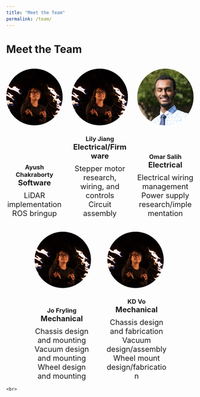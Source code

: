```yaml
---
title: "Meet the Team"
permalink: /team/
---
```


# Meet the Team

<br>

<div>
	<img src="/assets/images/kd.png" alt="KD profile picture" style="
	display: inline-block;
	width: 30%;
	margin-right: 4%;
	border-radius: 50%;
	"
	/>
	<img src="/assets/images/kd.png" alt="KD profile picture" style="
	display: inline-block;
	width: 30%;
	border-radius: 50%;"
	/>
	<img src="/assets/images/omar.png" alt="Omar profile picture" style="
	display: inline-block;
	width: 30%;
	margin-left: 4%;
	border-radius: 50%;"
	/>
</div>

<div>
	<div style="display: inline-block; text-align: center; width: 30%; margin-right: 4%;">
		<h3 style="margin-bottom: 0;">Ayush Chakraborty</h3>
		<p style="margin-top: 0; margin-bottom: 10px; font-size: 20px; font-weight: bold;">Software</p>
		<p style="margin-top: 0; margin-bottom: 0; font-size: 20px;">LiDAR implementation</p>
		<p style="margin-top: 0; font-size: 20px;">ROS bringup</p>
	</div>
	<div style="display: inline-block; text-align: center; width: 30%;">
		<h3 style="margin-bottom: 0;">Lily Jiang</h3>
		<p style="margin-top: 0; margin-bottom: 10px; font-size: 20px; font-weight: bold;">Electrical/Firmware</p>
		<p style="margin-top: 0; margin-bottom: 0; font-size: 20px;">Stepper motor research, wiring, and controls</p>
		<p style="margin-top: 0; font-size: 20px;">Circuit assembly</p>
	</div>
	<div style="display: inline-block; text-align: center; width: 30%; margin-left: 4%;">
		<h3 style="margin-bottom: 0;">Omar Salih</h3>
		<p style="margin-top: 0; margin-bottom: 10px; font-size: 20px; font-weight: bold;">Electrical</p>
		<p style="margin-top: 0; margin-bottom: 0; font-size: 20px;">Electrical wiring management</p>
		<p style="margin-top: 0; margin-bottom: 0; font-size: 20px;">Power supply research/implementation</p>
	</div>
</div>

<br>



<div>
	<img src="/assets/images/kd.png" alt="KD profile picture" style="
	display: inline-block;
	width: 30%;
	margin-left: 15%;
	margin-right: 4%;
	border-radius: 50%;"
	/>
	<img src="/assets/images/kd.png" alt="KD profile picture" style="
	display: inline-block;
	width: 30%;
	margin-right: 15%;
	margin-left: 4%;
	border-radius: 50%;"
	/>
</div>


<div>
	<div style="display: inline-block; text-align: center; width: 33%; margin-left: 13%; margin-right: 3%;">
		<h3 style="margin-bottom: 0;">Jo Fryling</h3>
		<p style="margin-top: 0; margin-bottom: 10px; font-size: 20px; font-weight: bold;">Mechanical</p>
		<p style="margin-top: 0; margin-bottom: 0; font-size: 20px;">Chassis design and mounting</p>
		<p style="margin-top: 0; margin-bottom: 0; font-size: 20px;">Vacuum design and mounting</p>
		<p style="margin-top: 0; margin-bottom: 0; font-size: 20px;">Wheel design and mounting</p>
	</div>
	<div style="display: inline-block; text-align: center; width: 33%; margin-left: 3%; margin-right: 13%;">
		<h3 style="margin-bottom: 0;">KD Vo</h3>
		<p style="margin-top: 0; margin-bottom: 10px; font-size: 20px; font-weight: bold;">Mechanical</p>
		<p style="margin-top: 0; margin-bottom: 0; font-size: 20px;">Chassis design and fabrication</p>
		<p style="margin-top: 0; margin-bottom: 0; font-size: 20px;">Vacuum design/assembly</p>
		<p style="margin-top: 0; margin-bottom: 0; font-size: 20px;">Wheel mount design/fabrication</p>
	</div>

	<br>

</div>

